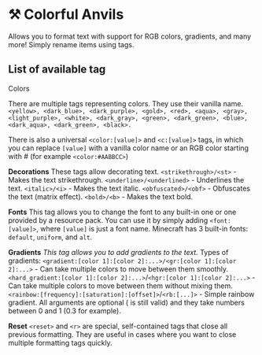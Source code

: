 # ⚒ Colorful Anvils
Allows you to format text with support for RGB colors, gradients, and many more! Simply rename items using tags.

## List of available tag

Colors

There are multiple tags representing colors.
They use their vanilla name.
```<yellow>, <dark_blue>, <dark_purple>, <gold>, <red>, <aqua>, <gray>, <light_purple>, <white>, <dark_gray>, <green>, <dark_green>, <blue>, <dark_aqua>, <dark_green>, <black>.```

There is also a universal `<color:[value]>` and `<c:[value]>` tags, in which you can replace `[value]` with a vanilla color name or an RGB color starting with # (for example `<color:#AABBCC>`)

**Decorations**
These tags allow decorating text.
`<strikethrough>/<st>` - Makes the text strikethrough.
`<underline>/<underlined>` - Underlines the text.
`<italic>/<i>` - Makes the text italic.
`<obfuscated>/<obf>` - Obfuscates the text (matrix effect).
`<bold>/<b>` - Makes the text bold.

**Fonts**
This tag allows you to change the font to any built-in one or one provided by a resource pack.
You can use it by simply adding `<font:[value]>`, where `[value]` is just a font name.
Minecraft has 3 built-in fonts: `default`, `uniform`, and `alt`.

**Gradients**
*This tag allows you to add gradients to the text.*
Types of gradients:
`<gradient:[color 1]:[color 2]:...>/<gr:[color 1]:[color 2]:...>` - Can take multiple colors to move between them smoothly.
`<hard_gradient:[color 1]:[color 2]:...>`/`<hgr:[color 1]:[color 2]:...>` - Can take multiple colors to move between them without mixing them.
`<rainbow:[frequency]:[saturation]:[offset]>`/`<rb:[...]>` - Simple rainbow gradient. All arguments are optional (<ranbow> is still valid) and they take numbers between 0 and 1 (0.3 for example).

**Reset**
`<reset>` and `<r>` are special, self-contained tags that close all previous formatting.
They are useful in cases where you want to close multiple formatting tags quickly.